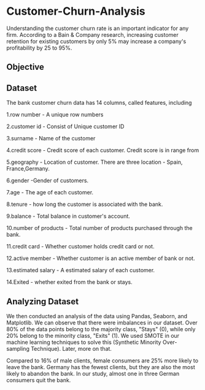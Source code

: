 # Customer-Churn-Analysis
Understanding the customer churn rate is an important indicator for any firm. According to a Bain & Company research, increasing customer retention for existing customers by only 5% may increase a company's profitability by 25 to 95%.
## **Objective**


## **Dataset**
The bank customer churn data has 14 columns, called features, including 

1.row number - A unique row numbers

2.customer id - Consist of Unique customer ID

3.surname - Name of the customer

4.credit score - Credit score of each customer. Credit score is in range from

5.geography - Location of customer. There are three location - Spain, France,Germany.

6.gender -Gender of customers.

7.age - The age of each customer.

8.tenure - how long the customer is associated with the bank.

9.balance - Total balance in customer's account.

10.number of products - Total number of products purchased through the bank.

11.credit card - Whether customer holds credit card or not.

12.active member - Whether customer is an active member of bank or not.

13.estimated salary - A estimated salary of each customer. 

14.Exited - whether exited from the bank or stays.

## **Analyzing Dataset**
We then conducted an analysis of the data using Pandas, Seaborn, and Matplotlib. We can observe that there were imbalances in our dataset. Over 80% of the data points belong to the majority class, "Stays" (0), while only 20% belong to the minority class, "Exits" (1). We used SMOTE in our machine learning techniques to solve this (Synthetic Minority Over-sampling Technique). Later, more on that.

Compared to 16% of male clients, female consumers are 25% more likely to leave the bank.
Germany has the fewest clients, but they are also the most likely to abandon the bank. In our study, almost one in three German consumers quit the bank.
